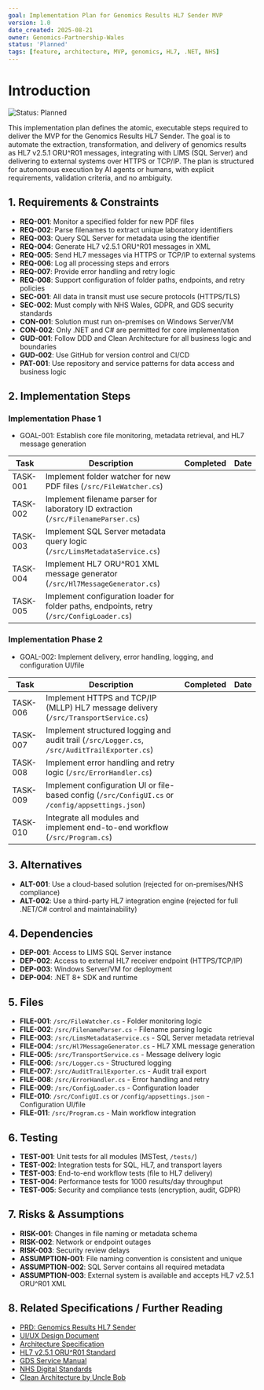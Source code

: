 ```yaml
---
goal: Implementation Plan for Genomics Results HL7 Sender MVP
version: 1.0
date_created: 2025-08-21
owner: Genomics-Partnership-Wales
status: 'Planned'
tags: [feature, architecture, MVP, genomics, HL7, .NET, NHS]
---
```


# Introduction

![Status: Planned](https://img.shields.io/badge/status-Planned-blue)

This implementation plan defines the atomic, executable steps required to deliver the MVP for the Genomics Results HL7 Sender. The goal is to automate the extraction, transformation, and delivery of genomics results as HL7 v2.5.1 ORU^R01 messages, integrating with LIMS (SQL Server) and delivering to external systems over HTTPS or TCP/IP. The plan is structured for autonomous execution by AI agents or humans, with explicit requirements, validation criteria, and no ambiguity.

## 1. Requirements & Constraints

- **REQ-001**: Monitor a specified folder for new PDF files
- **REQ-002**: Parse filenames to extract unique laboratory identifiers
- **REQ-003**: Query SQL Server for metadata using the identifier
- **REQ-004**: Generate HL7 v2.5.1 ORU^R01 messages in XML
- **REQ-005**: Send HL7 messages via HTTPS or TCP/IP to external systems
- **REQ-006**: Log all processing steps and errors
- **REQ-007**: Provide error handling and retry logic
- **REQ-008**: Support configuration of folder paths, endpoints, and retry policies
- **SEC-001**: All data in transit must use secure protocols (HTTPS/TLS)
- **SEC-002**: Must comply with NHS Wales, GDPR, and GDS security standards
- **CON-001**: Solution must run on-premises on Windows Server/VM
- **CON-002**: Only .NET and C# are permitted for core implementation
- **GUD-001**: Follow DDD and Clean Architecture for all business logic and boundaries
- **GUD-002**: Use GitHub for version control and CI/CD
- **PAT-001**: Use repository and service patterns for data access and business logic

## 2. Implementation Steps

### Implementation Phase 1

- GOAL-001: Establish core file monitoring, metadata retrieval, and HL7 message generation

| Task | Description | Completed | Date |
|------|-------------|-----------|------|
| TASK-001 | Implement folder watcher for new PDF files (`/src/FileWatcher.cs`) |  |  |
| TASK-002 | Implement filename parser for laboratory ID extraction (`/src/FilenameParser.cs`) |  |  |
| TASK-003 | Implement SQL Server metadata query logic (`/src/LimsMetadataService.cs`) |  |  |
| TASK-004 | Implement HL7 ORU^R01 XML message generator (`/src/Hl7MessageGenerator.cs`) |  |  |
| TASK-005 | Implement configuration loader for folder paths, endpoints, retry (`/src/ConfigLoader.cs`) |  |  |

### Implementation Phase 2

- GOAL-002: Implement delivery, error handling, logging, and configuration UI/file

| Task | Description | Completed | Date |
|------|-------------|-----------|------|
| TASK-006 | Implement HTTPS and TCP/IP (MLLP) HL7 message delivery (`/src/TransportService.cs`) |  |  |
| TASK-007 | Implement structured logging and audit trail (`/src/Logger.cs`, `/src/AuditTrailExporter.cs`) |  |  |
| TASK-008 | Implement error handling and retry logic (`/src/ErrorHandler.cs`) |  |  |
| TASK-009 | Implement configuration UI or file-based config (`/src/ConfigUI.cs` or `/config/appsettings.json`) |  |  |
| TASK-010 | Integrate all modules and implement end-to-end workflow (`/src/Program.cs`) |  |  |

## 3. Alternatives

- **ALT-001**: Use a cloud-based solution (rejected for on-premises/NHS compliance)
- **ALT-002**: Use a third-party HL7 integration engine (rejected for full .NET/C# control and maintainability)

## 4. Dependencies

- **DEP-001**: Access to LIMS SQL Server instance
- **DEP-002**: Access to external HL7 receiver endpoint (HTTPS/TCP/IP)
- **DEP-003**: Windows Server/VM for deployment
- **DEP-004**: .NET 8+ SDK and runtime

## 5. Files

- **FILE-001**: `/src/FileWatcher.cs` - Folder monitoring logic
- **FILE-002**: `/src/FilenameParser.cs` - Filename parsing logic
- **FILE-003**: `/src/LimsMetadataService.cs` - SQL Server metadata retrieval
- **FILE-004**: `/src/Hl7MessageGenerator.cs` - HL7 XML message generation
- **FILE-005**: `/src/TransportService.cs` - Message delivery logic
- **FILE-006**: `/src/Logger.cs` - Structured logging
- **FILE-007**: `/src/AuditTrailExporter.cs` - Audit trail export
- **FILE-008**: `/src/ErrorHandler.cs` - Error handling and retry
- **FILE-009**: `/src/ConfigLoader.cs` - Configuration loader
- **FILE-010**: `/src/ConfigUI.cs` or `/config/appsettings.json` - Configuration UI/file
- **FILE-011**: `/src/Program.cs` - Main workflow integration

## 6. Testing

- **TEST-001**: Unit tests for all modules (MSTest, `/tests/`)
- **TEST-002**: Integration tests for SQL, HL7, and transport layers
- **TEST-003**: End-to-end workflow tests (file to HL7 delivery)
- **TEST-004**: Performance tests for 1000 results/day throughput
- **TEST-005**: Security and compliance tests (encryption, audit, GDPR)

## 7. Risks & Assumptions

- **RISK-001**: Changes in file naming or metadata schema
- **RISK-002**: Network or endpoint outages
- **RISK-003**: Security review delays
- **ASSUMPTION-001**: File naming convention is consistent and unique
- **ASSUMPTION-002**: SQL Server contains all required metadata
- **ASSUMPTION-003**: External system is available and accepts HL7 v2.5.1 ORU^R01 XML

## 8. Related Specifications / Further Reading

- [PRD: Genomics Results HL7 Sender](../prd.md)
- [UI/UX Design Document](../ui-ux-design.md)
- [Architecture Specification](../spec/spec-architecture-hl7-sender.md)
- [HL7 v2.5.1 ORU^R01 Standard](https://www.hl7.org/implement/standards/product_brief.cfm?product_id=185)
- [GDS Service Manual](https://www.gov.uk/service-manual)
- [NHS Digital Standards](https://digital.nhs.uk/developer/guides-and-documentation/standards)
- [Clean Architecture by Uncle Bob](https://8thlight.com/blog/uncle-bob/2012/08/13/the-clean-architecture.html)
